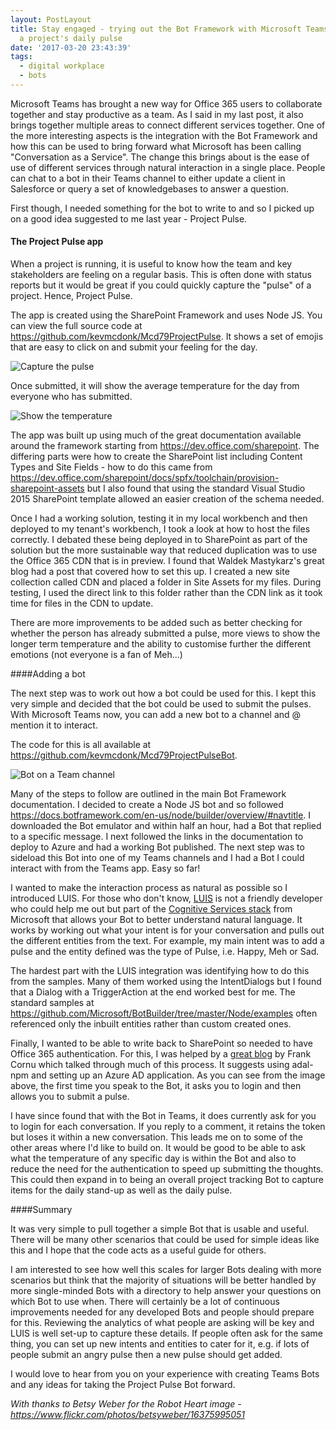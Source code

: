 ```yaml
---
layout: PostLayout
title: Stay engaged - trying out the Bot Framework with Microsoft Teams to capture
  a project's daily pulse
date: '2017-03-20 23:43:39'
tags:
  - digital workplace
  - bots
---
```


Microsoft Teams has brought a new way for Office 365 users to collaborate together and stay productive as a team. As I said in my last post, it also brings together multiple areas to connect different services together. One of the more interesting aspects is the integration with the Bot Framework and how this can be used to bring forward what Microsoft has been calling "Conversation as a Service". The change this brings about is the ease of use of different services through natural interaction in a single place. People can chat to a bot in their Teams channel to either update a client in Salesforce or query a set of knowledgebases to answer a question.

First though, I needed something for the bot to write to and so I picked up on a good idea suggested to me last year - Project Pulse.

#### The Project Pulse app

When a project is running, it is useful to know how the team and key stakeholders are feeling on a regular basis. This is often done with status reports but it would be great if you could quickly capture the "pulse" of a project. Hence, Project Pulse.

The app is created using the SharePoint Framework and uses Node JS. You can view the full source code at https://github.com/kevmcdonk/Mcd79ProjectPulse. It shows a set of emojis that are easy to click on and submit your feeling for the day.

![Capture the pulse](/images/2017/12/Project-Pulse-view-1.PNG)

Once submitted, it will show the average temperature for the day from everyone who has submitted.

![Show the temperature](/images/2017/12/Project-Pulse-view-2.PNG)

The app was built up using much of the great documentation available around the framework starting from https://dev.office.com/sharepoint. The differing parts were how to create the SharePoint list including Content Types and Site Fields - how to do this came from https://dev.office.com/sharepoint/docs/spfx/toolchain/provision-sharepoint-assets but I also found that using the standard Visual Studio 2015 SharePoint template allowed an easier creation of the schema needed.

Once I had a working solution, testing it in my local workbench and then deployed to my tenant's workbench, I took a look at how to host the files correctly. I debated these being deployed in to SharePoint as part of the solution but the more sustainable way that reduced duplication was to use the Office 365 CDN that is in preview. I found that Waldek Mastykarz's great blog had a post that covered how to set this up. I created a new site collection called CDN and placed a folder in Site Assets for my files. During testing, I used the direct link to this folder rather than the CDN link as it took time for files in the CDN to update.

There are more improvements to be added such as better checking for whether the person has already submitted a pulse, more views to show the longer term temperature and the ability to customise further the different emotions (not everyone is a fan of Meh...)

####Adding a bot

The next step was to work out how a bot could be used for this. I kept this very simple and decided that the bot could be used to submit the pulses. With Microsoft Teams now, you can add a new bot to a channel and @ mention it to interact.

The code for this is all available at https://github.com/kevmcdonk/Mcd79ProjectPulseBot.

![Bot on a Team channel](/images/2017/12/Teams-bot.PNG)

Many of the steps to follow are outlined in the main Bot Framework documentation. I decided to create a Node JS bot and so followed https://docs.botframework.com/en-us/node/builder/overview/#navtitle. I downloaded the Bot emulator and within half an hour, had a Bot that replied to a specific message. I next followed the links in the documentation to deploy to Azure and had a working Bot published. The next step was to sideload this Bot into one of my Teams channels and I had a Bot I could interact with from the Teams app. Easy so far!

I wanted to make the interaction process as natural as possible so I introduced LUIS. For those who don't know, [LUIS](https://www.microsoft.com/cognitive-services/en-us/luis-api/documentation/home) is not a friendly developer who could help me out but part of the [Cognitive Services stack](https://www.microsoft.com/cognitive-services) from Microsoft that allows your Bot to better understand natural language. It works by working out what your intent is for your conversation and pulls out the different entities from the text. For example, my main intent was to add a pulse and the entity defined was the type of Pulse, i.e. Happy, Meh or Sad.

The hardest part with the LUIS integration was identifying how to do this from the samples. Many of them worked using the IntentDialogs but I found that a Dialog with a TriggerAction at the end worked best for me. The standard samples at https://github.com/Microsoft/BotBuilder/tree/master/Node/examples often referenced only the inbuilt entities rather than custom created ones.

Finally, I wanted to be able to write back to SharePoint so needed to have Office 365 authentication. For this, I was helped by a [great blog](http://thecollaborationcorner.com/2017/01/25/search-for-your-sharepoint-content-from-a-bot-using-the-bot-framework-oauth2-and-node-js/#.WMl7lTvyjic) by Frank Cornu which talked through much of this process. It suggests using adal-npm and setting up an Azure AD application. As you can see from the image above, the first time you speak to the Bot, it asks you to login and then allows you to submit a pulse.

I have since found that with the Bot in Teams, it does currently ask for you to login for each conversation. If you reply to a comment, it retains the token but loses it within a new conversation. This leads me on to some of the other areas where I'd like to build on. It would be good to be able to ask what the temperature of any specific day is within the Bot and also to reduce the need for the authentication to speed up submitting the thoughts. This could then expand in to being an overall project tracking Bot to capture items for the daily stand-up as well as the daily pulse.

####Summary

It was very simple to pull together a simple Bot that is usable and useful. There will be many other scenarios that could be used for simple ideas like this and I hope that the code acts as a useful guide for others.

I am interested to see how well this scales for larger Bots dealing with more scenarios but think that the majority of situations will be better handled by more single-minded Bots with a directory to help answer your questions on which Bot to use when. There will certainly be a lot of continuous improvements needed for any developed Bots and people should prepare for this. Reviewing the analytics of what people are asking will be key and LUIS is well set-up to capture these details. If people often ask for the same thing, you can set up new intents and entities to cater for it, e.g. if lots of people submit an angry pulse then a new pulse should get added.

I would love to hear from you on your experience with creating Teams Bots and any ideas for taking the Project Pulse Bot forward.

_With thanks to Betsy Weber for the Robot Heart image - https://www.flickr.com/photos/betsyweber/16375995051_
